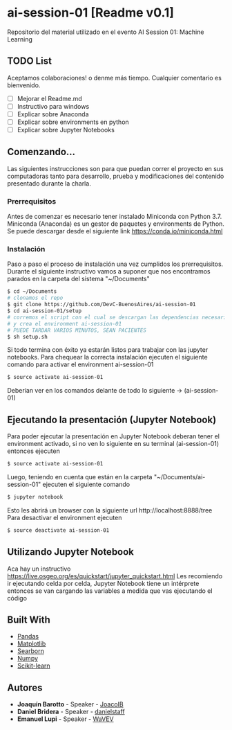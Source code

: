 # ai-session-01 [Readme v0.1]
Repositorio del material utilizado en el evento AI Session 01: Machine Learning

## TODO List 

Aceptamos colaboraciones! o denme más tiempo. Cualquier comentario es bienvenido.
- [ ] Mejorar el Readme.md
- [ ] Instructivo para windows
- [ ] Explicar sobre Anaconda
- [ ] Explicar sobre environments en python
- [ ] Explicar sobre Jupyter Notebooks

## Comenzando...

Las siguientes instrucciones son para que puedan correr el proyecto en sus computadoras tanto para desarrollo, prueba y modificaciones del contenido presentado durante la charla. 

### Prerrequisitos

Antes de comenzar es necesario tener instalado Miniconda con Python 3.7. Miniconda (Anaconda) es un gestor de paquetes y environments de Python. Se puede descargar desde el siguiente link https://conda.io/miniconda.html

### Instalación

Paso a paso el proceso de instalación una vez cumplidos los prerrequisitos. Durante el siguiente instructivo vamos a suponer que nos encontramos parados en la carpeta del sistema "~/Documents"

``` sh
$ cd ~/Documents
# clonamos el repo
$ git clone https://github.com/DevC-BuenosAires/ai-session-01
$ cd ai-session-01/setup
# corremos el script con el cual se descargan las dependencias necesarias 
# y crea el environment ai-session-01
# PUEDE TARDAR VARIOS MINUTOS, SEAN PACIENTES
$ sh setup.sh
```
Si todo termina con éxito ya estarán listos para trabajar con las jupyter notebooks. Para chequear la correcta instalación ejecuten el siguiente comando para activar el environment ai-session-01
```sh
$ source activate ai-session-01
```
Deberían ver en los comandos delante de todo lo siguiente -> (ai-session-01) 

## Ejecutando la presentación (Jupyter Notebook)

Para poder ejecutar la presentación en Jupyter Notebook deberan tener el environment activado, si no ven lo siguiente en su terminal (ai-session-01) entonces ejecuten 
```sh
$ source activate ai-session-01
```
Luego, teniendo en cuenta que están en la carpeta "~/Documents/ai-session-01" ejecuten el siguiente comando
```sh
$ jupyter notebook
```
Esto les abrirá un browser con la siguiente url http://localhost:8888/tree
Para desactivar el environment ejecuten
```sh
$ source deactivate ai-session-01
```

## Utilizando Jupyter Notebook

Aca hay un instructivo https://live.osgeo.org/es/quickstart/jupyter_quickstart.html
Les recomiendo ir ejecutando celda por celda, Jupyter Notebook tiene un intérprete entonces se van cargando las variables a medida que vas ejecutando el código

## Built With

* [Pandas](https://pandas.pydata.org/)
* [Matplotlib](https://matplotlib.org/)
* [Searborn](https://seaborn.pydata.org/)
* [Numpy](http://www.numpy.org/)
* [Scikit-learn](http://scikit-learn.org)

## Autores

* **Joaquín Barotto** - Speaker - [JoacoIB](https://github.com/JoacoIB)
* **Daniel Bridera** - Speaker - [danielstaff](https://github.com/danielstaff)
* **Emanuel Lupi** - Speaker - [WaVEV](https://github.com/WaVEV)
